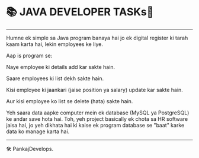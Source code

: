 
# 📚 JAVA DEVELOPER TASKs🚀

---

Humne ek simple sa Java program banaya hai jo ek digital register ki tarah kaam karta hai, lekin employees ke liye.

Aap is program se:

Naye employee ki details add kar sakte hain.

Saare employees ki list dekh sakte hain.

Kisi employee ki jaankari (jaise position ya salary) update kar sakte hain.

Aur kisi employee ko list se delete (hata) sakte hain.

Yeh saara data aapke computer mein ek database (MySQL ya PostgreSQL) ke andar save hota hai. Toh, yeh project basically ek chota sa HR software jaisa hai, jo yeh dikhata hai ki kaise ek program database se "baat" karke data ko manage karta hai.

---

🛠️ PankajDevelops.
